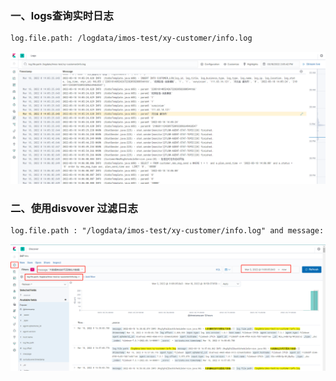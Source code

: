 ### 一、logs查询实时日志

```txt
log.file.path: /logdata/imos-test/xy-customer/info.log
```

![image-20220321092011699](.\images\image-20220321092011699.png)



### 二、使用disvover 过滤日志

```txt
log.file.path : "/logdata/imos-test/xy-customer/info.log" and message: "202202151748425512"
```

![image-20220321092153211](.\images\image-20220321092153211.png)

